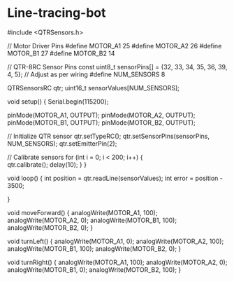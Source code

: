 # Line-tracing-bot
#include <QTRSensors.h>

// Motor Driver Pins
#define MOTOR_A1 25
#define MOTOR_A2 26
#define MOTOR_B1 27
#define MOTOR_B2 14

// QTR-8RC Sensor Pins
const uint8_t sensorPins[] = {32, 33, 34, 35, 36, 39, 4, 5};  // Adjust as per wiring
#define NUM_SENSORS 8

QTRSensorsRC qtr;
uint16_t sensorValues[NUM_SENSORS];

void setup() {
    Serial.begin(115200);

    
  pinMode(MOTOR_A1, OUTPUT);
    pinMode(MOTOR_A2, OUTPUT);
    pinMode(MOTOR_B1, OUTPUT);
    pinMode(MOTOR_B2, OUTPUT);

// Initialize QTR sensor
    qtr.setTypeRC();
    qtr.setSensorPins(sensorPins, NUM_SENSORS);
    qtr.setEmitterPin(2);  

  // Calibrate sensors
    for (int i = 0; i < 200; i++) {  
        qtr.calibrate();
        delay(10);
    }
}

void loop() {
    int position = qtr.readLine(sensorValues);
    int error = position - 3500;  

    
}

void moveForward() {
    analogWrite(MOTOR_A1, 100);
    analogWrite(MOTOR_A2, 0);
    analogWrite(MOTOR_B1, 100);
    analogWrite(MOTOR_B2, 0);
}

void turnLeft() {
    analogWrite(MOTOR_A1, 0);
    analogWrite(MOTOR_A2, 100);
    analogWrite(MOTOR_B1, 100);
    analogWrite(MOTOR_B2, 0);
}

void turnRight() {
    analogWrite(MOTOR_A1, 100);
    analogWrite(MOTOR_A2, 0);
    analogWrite(MOTOR_B1, 0);
    analogWrite(MOTOR_B2, 100);
}
